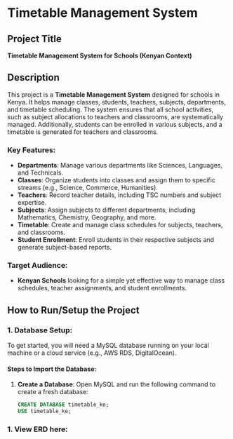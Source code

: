 # **Timetable Management System**

## Project Title

**Timetable Management System for Schools (Kenyan Context)**

## Description

This project is a **Timetable Management System** designed for schools in Kenya. It helps manage classes, students, teachers, subjects, departments, and timetable scheduling. The system ensures that all school activities, such as subject allocations to teachers and classrooms, are systematically managed. Additionally, students can be enrolled in various subjects, and a timetable is generated for teachers and classrooms. 

### Key Features:
- **Departments**: Manage various departments like Sciences, Languages, and Technicals.
- **Classes**: Organize students into classes and assign them to specific streams (e.g., Science, Commerce, Humanities).
- **Teachers**: Record teacher details, including TSC numbers and subject expertise.
- **Subjects**: Assign subjects to different departments, including Mathematics, Chemistry, Geography, and more.
- **Timetable**: Create and manage class schedules for subjects, teachers, and classrooms.
- **Student Enrollment**: Enroll students in their respective subjects and generate subject-based reports.

### Target Audience:
- **Kenyan Schools** looking for a simple yet effective way to manage class schedules, teacher assignments, and student enrollments.

## How to Run/Setup the Project

### **1. Database Setup:**

To get started, you will need a MySQL database running on your local machine or a cloud service (e.g., AWS RDS, DigitalOcean).

#### **Steps to Import the Database**:
1. **Create a Database**: Open MySQL and run the following command to create a fresh database:
   ```sql
   CREATE DATABASE timetable_ke;
   USE timetable_ke;

### **1. View ERD here:**
